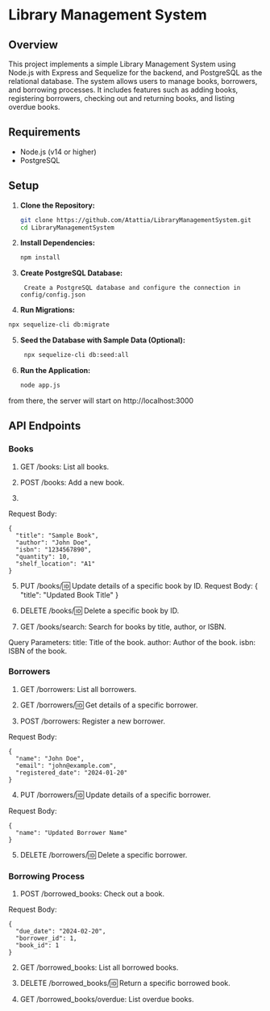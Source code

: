 # Library Management System

## Overview

This project implements a simple Library Management System using Node.js with Express and Sequelize for the backend, and PostgreSQL as the relational database. The system allows users to manage books, borrowers, and borrowing processes. It includes features such as adding books, registering borrowers, checking out and returning books, and listing overdue books.

## Requirements

- Node.js (v14 or higher)
- PostgreSQL

## Setup

1. **Clone the Repository:**

   ```bash
   git clone https://github.com/Atattia/LibraryManagementSystem.git
   cd LibraryManagementSystem
2. **Install Dependencies:**
   ```bash
   npm install
3. **Create PostgreSQL Database:**
   
        Create a PostgreSQL database and configure the connection in config/config.json 
  
4. **Run Migrations:**
  ```bash
  npx sequelize-cli db:migrate
  ```
5. **Seed the Database with Sample Data (Optional):**
   ```bash
    npx sequelize-cli db:seed:all
   ```

6. **Run the Application:**
    ```bash
    node app.js
    ```

from there, the server will start on http://localhost:3000

## API Endpoints
### Books
1. GET /books: List all books.

2. POST /books: Add a new book.
3. 
Request Body:
```
{
  "title": "Sample Book",
  "author": "John Doe",
  "isbn": "1234567890",
  "quantity": 10,
  "shelf_location": "A1"
}
```

5. PUT /books/:id: Update details of a specific book by ID.
Request Body:
{
  "title": "Updated Book Title"
}


6. DELETE /books/:id: Delete a specific book by ID.

7. GET /books/search: Search for books by title, author, or ISBN.

Query Parameters:
title: Title of the book.
author: Author of the book.
isbn: ISBN of the book.

### Borrowers
1. GET /borrowers: List all borrowers.

2. GET /borrowers/:id: Get details of a specific borrower.

3. POST /borrowers: Register a new borrower.

Request Body:


```
{
  "name": "John Doe",
  "email": "john@example.com",
  "registered_date": "2024-01-20"
}
```

4. PUT /borrowers/:id: Update details of a specific borrower.

Request Body:
```
{
  "name": "Updated Borrower Name"
}
```

5. DELETE /borrowers/:id: Delete a specific borrower.

### Borrowing Process
1. POST /borrowed_books: Check out a book.

Request Body:

```
{
  "due_date": "2024-02-20",
  "borrower_id": 1,
  "book_id": 1
}
```
2. GET /borrowed_books: List all borrowed books.

3. DELETE /borrowed_books/:id: Return a specific borrowed book.

4. GET /borrowed_books/overdue: List overdue books.
   
